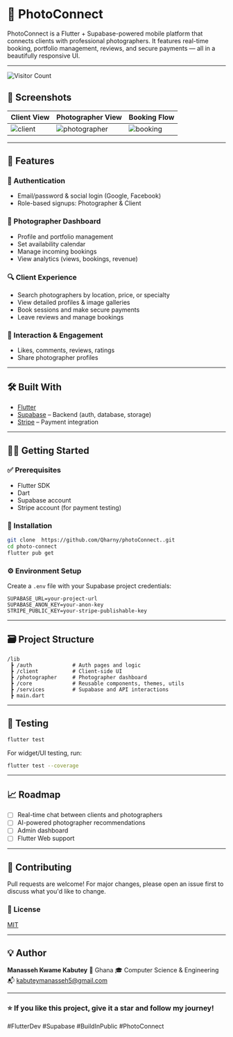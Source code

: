 # 📸 PhotoConnect

PhotoConnect is a Flutter + Supabase-powered mobile platform that connects clients with professional photographers. It features real-time booking, portfolio management, reviews, and secure payments — all in a beautifully responsive UI.

---
![Visitor Count](https://visitor-badge.laobi.icu/badge?page_id=qharny.photoConnect.)

## 🚀 Screenshots

| Client View | Photographer View | Booking Flow |
|-------------|-------------------|--------------|
| ![client](screenshots/client.png) | ![photographer](screenshots/photographer.png) | ![booking](screenshots/booking.png) |

---

## 📱 Features

### 👤 Authentication
- Email/password & social login (Google, Facebook)
- Role-based signups: Photographer & Client

### 📸 Photographer Dashboard
- Profile and portfolio management
- Set availability calendar
- Manage incoming bookings
- View analytics (views, bookings, revenue)

### 🔍 Client Experience
- Search photographers by location, price, or specialty
- View detailed profiles & image galleries
- Book sessions and make secure payments
- Leave reviews and manage bookings

### 💬 Interaction & Engagement
- Likes, comments, reviews, ratings
- Share photographer profiles

---

## 🛠️ Built With

- [Flutter](https://flutter.dev/)
- [Supabase](https://supabase.io/) – Backend (auth, database, storage)
- [Stripe](https://stripe.com/) – Payment integration

[//]: # (- [GoRouter]&#40;https://pub.dev/packages/go_router&#41; – Navigation)

[//]: # (- [Riverpod]&#40;https://riverpod.dev/&#41; – State management)

---

## 🧑‍💻 Getting Started

### ✅ Prerequisites
- Flutter SDK
- Dart
- Supabase account
- Stripe account (for payment testing)

### 🔧 Installation

```bash
git clone  https://github.com/Qharny/photoConnect..git
cd photo-connect
flutter pub get
````

### ⚙️ Environment Setup

Create a `.env` file with your Supabase project credentials:

```
SUPABASE_URL=your-project-url
SUPABASE_ANON_KEY=your-anon-key
STRIPE_PUBLIC_KEY=your-stripe-publishable-key
```

---

## 🗃️ Project Structure

```
/lib
 ┣ /auth             # Auth pages and logic
 ┣ /client           # Client-side UI
 ┣ /photographer     # Photographer dashboard
 ┣ /core             # Reusable components, themes, utils
 ┣ /services         # Supabase and API interactions
 ┣ main.dart
```

---

## 🧪 Testing

```bash
flutter test
```

For widget/UI testing, run:

```bash
flutter test --coverage
```

---

## 📈 Roadmap

* [ ] Real-time chat between clients and photographers
* [ ] AI-powered photographer recommendations
* [ ] Admin dashboard
* [ ] Flutter Web support

---

## 🤝 Contributing

Pull requests are welcome! For major changes, please open an issue first to discuss what you'd like to change.

### 📄 License

[MIT](LICENSE)

---

## 💡 Author

**Manasseh Kwame Kabutey**
📍 Ghana
🎓 Computer Science & Engineering
📬 [kabuteymanasseh5@gmail.com](mailto:kabuteymanasseh5@gmail.com)

---

### ⭐ If you like this project, give it a star and follow my journey!

\#FlutterDev #Supabase #BuildInPublic #PhotoConnect

```